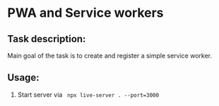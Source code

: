 # PWA and Service workers

## Task description:
Main goal of the task is to create and register a simple service worker.

## Usage:

1. Start server via ` npx live-server . --port=3000`
